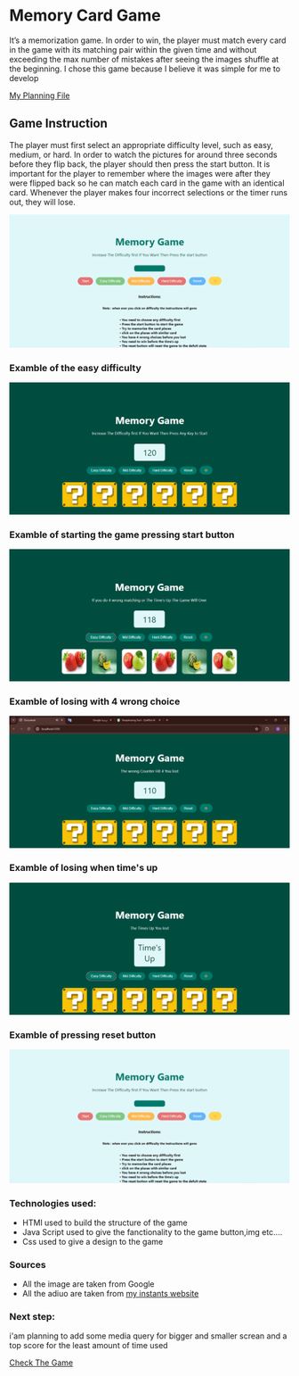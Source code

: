 # Memory Card Game

It’s a memorization game. In order to win, the player must match every card in the game with its matching pair within the given time and without exceeding the max number of mistakes after seeing the images shuffle at the beginning. I chose this game because I believe it was simple for me to develop

[My Planning File](https://github.com/Ali-Alaalem/Memory-card-game/blob/main/plan.md)

## Game Instruction

The player must first select an appropriate difficulty level, such as easy, medium, or hard. In order to watch the pictures for around three seconds before they flip back, the player should then press the start button. It is important for the player to remember where the images were after they were flipped back so he can match each card in the game with an identical card. Whenever the player makes four incorrect selections or the timer runs out, they will lose.

![](./images/image.png)

### Examble of the easy difficulty

![](./images/image%20copy.png)

### Examble of starting the game pressing start button

![](./images/img%201.png)

### Examble of losing with 4 wrong choice

![](./images/img%202.png)

### Examble of losing when time's up

![](./images/img%203.png)

### Examble of pressing reset button

![](./images/image.png)

### Technologies used:

- HTMl used to build the structure of the game
- Java Script used to give the fanctionality to the game button,img etc....
- Css used to give a design to the game

### Sources

- All the image are taken from Google
- All the adiuo are taken from [my instants website](https://www.myinstants.com/en/index/bh/)

### Next step:

i'am planning to add some media query for bigger and smaller screan and a top score for the least amount of time used

[Check The Game](https://ali-alaalem.github.io/Memory-card-game/)

